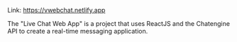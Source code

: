 Link: https://vwebchat.netlify.app

The "Live Chat Web App" is a project that uses ReactJS and the Chatengine API to create a real-time messaging application.

